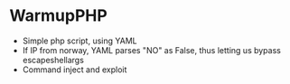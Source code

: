 # WarmupPHP

- Simple php script, using YAML
- If IP from norway, YAML parses "NO" as False, thus letting us bypass escapeshellargs
- Command inject and exploit
